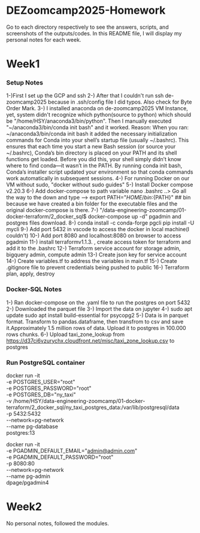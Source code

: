 # DEZoomcamp2025-Homework
Go to each directory respectively to see the answers, scripts, and screenshots of the outputs/codes.
In this README file, I will display my personal notes for each week.
# Week1
### Setup Notes
1-)First I set up the GCP and ssh
2-) After that I couldn't run ssh de-zoomcamp2025 because in .ssh/config file I did typos. Also check for Byte Order Mark.
3-) I installed anaconda on de-zoomcamp2025 VM Instance, yet, system didn't recognize which python(source to python) which should be "/home/HSY/anaconda3/bin/python".
Then I manually executed "~/anaconda3/bin/conda init bash" and it worked. Reason:
When you ran:
~/anaconda3/bin/conda init bash
it added the necessary initialization commands for Conda into your shell’s startup file (usually ~/.bashrc). 
This ensures that each time you start a new Bash session (or source your ~/.bashrc), Conda’s bin directory is placed on your PATH and its shell functions get loaded.
Before you did this, your shell simply didn’t know where to find conda—it wasn’t in the PATH. 
By running conda init bash, Conda’s installer script updated your environment so that conda commands work automatically in subsequent sessions.
4-) For running Docker on our VM without sudo, "docker without sudo guides"
5-) Install Docker compose v2.20.3
6-) Add docker-compose to path variable nano .bashrc ..> Go all the way to the down and type --> export PATH="${HOME}/bin:${PATH}" ## bin because we have created a bin folder for the executable files and the original docker-compose is there.
7-) "/data-engineering-zoomcamp/01-docker-terraform/2_docker_sql$ docker-compose up -d" pgadmin and postgres files download.
8-) conda install -c conda-forge pgcli
pip install -U mycli
9-) Add port 5432 in vscode to access the docker in local machine(I couldn't)
10-) Add port 8080 and localhost:8080 on browser to access pgadmin
11-) install terraformv1.1.3. , create access token for terraform and add it to the .bashrc
12-) Terraform service account for storage admin, bigquery admin, compute admin
13-) Create json key for service account
14-) Create variables.tf to address the variables in main.tf
15-) Create .gitignore file to prevent credentials being pushed to public
16-) Terraform plan, apply, destroy

### Docker-SQL Notes
1-) Ran docker-compose on the .yaml file to run the postgres on port 5432
2-) Downloaded the parquet file
3-) Import the data on jupyter 
4-) sudo apt update
sudo apt install build-essential for psycopg2
5-) Data is in parquet format. Transform to pandas.dataframe, then transfrom to csv and save it.Approximately 1.5 million rows of data. Upload it to postgres in 100.000 rows chunks.
6-) Upload taxi_zone_lookup from https://d37ci6vzurychx.cloudfront.net/misc/taxi_zone_lookup.csv to postgres

### Run PostgreSQL container
docker run -it \
  -e POSTGRES_USER="root" \
  -e POSTGRES_PASSWORD="root" \
  -e POSTGRES_DB="ny_taxi" \
  -v /home/HSY/data-engineering-zoomcamp/01-docker-terraform/2_docker_sql/ny_taxi_postgres_data:/var/lib/postgresql/data \
  -p 5432:5432 \
  --network=pg-network \
  --name pg-database \
  postgres:13

docker run -it \
  -e PGADMIN_DEFAULT_EMAIL="admin@admin.com" \
  -e PGADMIN_DEFAULT_PASSWORD="root" \
  -p 8080:80 \
  --network=pg-network \
  --name pg-admin \
  dpage/pgadmin4

# Week2
No personal notes, followed the modules.
